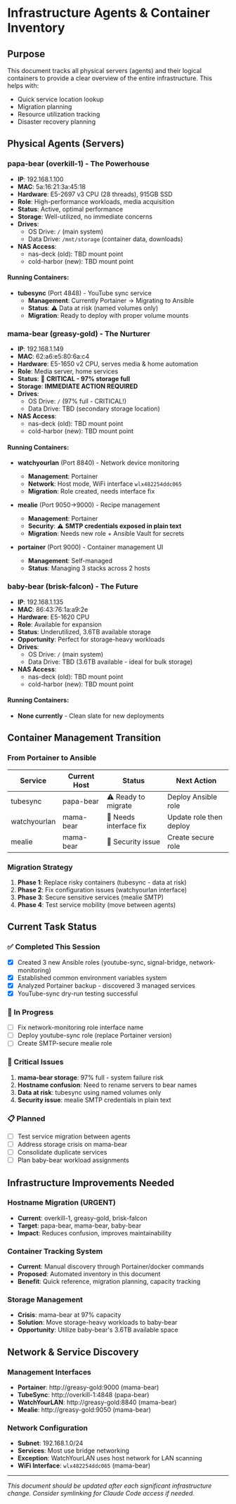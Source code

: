 # Infrastructure Agents & Container Inventory

## Purpose
This document tracks all physical servers (agents) and their logical containers to provide a clear overview of the entire infrastructure. This helps with:
- Quick service location lookup
- Migration planning
- Resource utilization tracking
- Disaster recovery planning

## Physical Agents (Servers)

### papa-bear (overkill-1) - The Powerhouse
- **IP**: 192.168.1.100
- **MAC**: 5a:16:21:3a:45:18
- **Hardware**: E5-2697 v3 CPU (28 threads), 915GB SSD
- **Role**: High-performance workloads, media acquisition
- **Status**: Active, optimal performance
- **Storage**: Well-utilized, no immediate concerns
- **Drives**: 
  - OS Drive: `/` (main system)
  - Data Drive: `/mnt/storage` (container data, downloads)
- **NAS Access**: 
  - nas-deck (old): TBD mount point
  - cold-harbor (new): TBD mount point

#### Running Containers:
- **tubesync** (Port 4848) - YouTube sync service
  - **Management**: Currently Portainer → Migrating to Ansible
  - **Status**: ⚠️ Data at risk (named volumes only)
  - **Migration**: Ready to deploy with proper volume mounts

### mama-bear (greasy-gold) - The Nurturer  
- **IP**: 192.168.1.149
- **MAC**: 62:a6:e5:80:6a:c4
- **Hardware**: E5-1650 v2 CPU, serves media & home automation
- **Role**: Media server, home services
- **Status**: 🚨 **CRITICAL - 97% storage full**
- **Storage**: **IMMEDIATE ACTION REQUIRED**
- **Drives**: 
  - OS Drive: `/` (97% full - CRITICAL!)
  - Data Drive: TBD (secondary storage location)
- **NAS Access**: 
  - nas-deck (old): TBD mount point
  - cold-harbor (new): TBD mount point

#### Running Containers:
- **watchyourlan** (Port 8840) - Network device monitoring
  - **Management**: Portainer
  - **Network**: Host mode, WiFi interface `wlx482254ddc065`
  - **Migration**: Role created, needs interface fix

- **mealie** (Port 9050→9000) - Recipe management
  - **Management**: Portainer  
  - **Security**: ⚠️ **SMTP credentials exposed in plain text**
  - **Migration**: Needs new role + Ansible Vault for secrets

- **portainer** (Port 9000) - Container management UI
  - **Management**: Self-managed
  - **Status**: Managing 3 stacks across 2 hosts

### baby-bear (brisk-falcon) - The Future
- **IP**: 192.168.1.135
- **MAC**: 86:43:76:1a:a9:2e
- **Hardware**: E5-1620 CPU
- **Role**: Available for expansion
- **Status**: Underutilized, 3.6TB available storage
- **Opportunity**: Perfect for storage-heavy workloads
- **Drives**: 
  - OS Drive: `/` (main system)
  - Data Drive: TBD (3.6TB available - ideal for bulk storage)
- **NAS Access**: 
  - nas-deck (old): TBD mount point
  - cold-harbor (new): TBD mount point

#### Running Containers:
- **None currently** - Clean slate for new deployments

## Container Management Transition

### From Portainer to Ansible
| Service | Current Host | Status | Next Action |
|---------|-------------|---------|-------------|
| tubesync | papa-bear | ⚠️ Ready to migrate | Deploy Ansible role |
| watchyourlan | mama-bear | 🔧 Needs interface fix | Update role then deploy |
| mealie | mama-bear | 🚨 Security issue | Create secure role |

### Migration Strategy
1. **Phase 1**: Replace risky containers (tubesync - data at risk)
2. **Phase 2**: Fix configuration issues (watchyourlan interface)  
3. **Phase 3**: Secure sensitive services (mealie SMTP)
4. **Phase 4**: Test service mobility (move between agents)

## Current Task Status

### ✅ Completed This Session
- [x] Created 3 new Ansible roles (youtube-sync, signal-bridge, network-monitoring)
- [x] Established common environment variables system
- [x] Analyzed Portainer backup - discovered 3 managed services
- [x] YouTube-sync dry-run testing successful

### 🔧 In Progress
- [ ] Fix network-monitoring role interface name
- [ ] Deploy youtube-sync role (replace Portainer version)
- [ ] Create SMTP-secure mealie role

### 🚨 Critical Issues
1. **mama-bear storage**: 97% full - system failure risk
2. **Hostname confusion**: Need to rename servers to bear names
3. **Data at risk**: tubesync using named volumes only
4. **Security issue**: mealie SMTP credentials in plain text

### 📋 Planned
- [ ] Test service migration between agents
- [ ] Address storage crisis on mama-bear
- [ ] Consolidate duplicate services
- [ ] Plan baby-bear workload assignments

## Infrastructure Improvements Needed

### Hostname Migration (URGENT)
- **Current**: overkill-1, greasy-gold, brisk-falcon
- **Target**: papa-bear, mama-bear, baby-bear
- **Impact**: Reduces confusion, improves maintainability

### Container Tracking System
- **Current**: Manual discovery through Portainer/docker commands
- **Proposed**: Automated inventory in this document
- **Benefit**: Quick reference, migration planning, capacity tracking

### Storage Management  
- **Crisis**: mama-bear at 97% capacity
- **Solution**: Move storage-heavy workloads to baby-bear
- **Opportunity**: Utilize baby-bear's 3.6TB available space

## Network & Service Discovery

### Management Interfaces
- **Portainer**: http://greasy-gold:9000 (mama-bear)
- **TubeSync**: http://overkill-1:4848 (papa-bear)  
- **WatchYourLAN**: http://greasy-gold:8840 (mama-bear)
- **Mealie**: http://greasy-gold:9050 (mama-bear)

### Network Configuration
- **Subnet**: 192.168.1.0/24
- **Services**: Most use bridge networking
- **Exception**: WatchYourLAN uses host network for LAN scanning
- **WiFi Interface**: `wlx482254ddc065` (mama-bear)

---

*This document should be updated after each significant infrastructure change. Consider symlinking for Claude Code access if needed.*